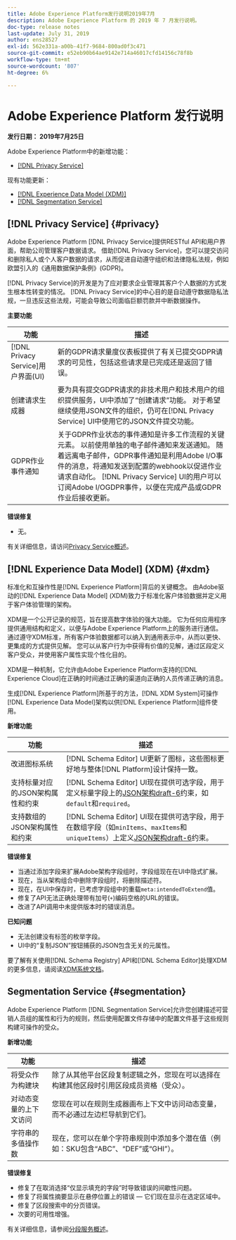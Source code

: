 ```yaml
---
title: Adobe Experience Platform发行说明2019年7月
description: Adobe Experience Platform 的 2019 年 7 月发行说明。
doc-type: release notes
last-update: July 31, 2019
author: ens28527
exl-id: 562e331a-a00b-41f7-9684-800ad0f3c471
source-git-commit: e52eb90b64ae9142e714a46017cfd14156c78f8b
workflow-type: tm+mt
source-wordcount: '807'
ht-degree: 6%

---
```


# Adobe Experience Platform 发行说明

**发行日期： 2019年7月25日**

Adobe Experience Platform中的新增功能：

* [[!DNL Privacy Service]](#privacy)

现有功能更新：

* [[!DNL Experience Data Model (XDM)]](#xdm)
* [[!DNL Segmentation Service]](#segmentation)

## [!DNL Privacy Service] {#privacy}

Adobe Experience Platform [!DNL Privacy Service]提供RESTful API和用户界面，帮助公司管理客户数据请求。 借助[!DNL Privacy Service]，您可以提交访问和删除私人或个人客户数据的请求，从而促进自动遵守组织和法律隐私法规，例如欧盟引入的《通用数据保护条例》(GDPR)。

[!DNL Privacy Service]的开发是为了应对要求企业管理其客户个人数据的方式发生根本性转变的情况。 [!DNL Privacy Service]的中心目的是自动遵守数据隐私法规，一旦违反这些法规，可能会导致公司面临巨额罚款并中断数据操作。

**主要功能**

| 功能 | 描述 |
|---|---|
| [!DNL Privacy Service]用户界面(UI) | 新的GDPR请求量度仪表板提供了有关已提交GDPR请求的可见性，包括这些请求是已完成还是返回了错误。 |
| 创建请求生成器 | 要为具有提交GDPR请求的非技术用户和技术用户的组织提供服务，UI中添加了“创建请求”功能。 对于希望继续使用JSON文件的组织，仍可在[!DNL Privacy Service] UI中使用它的JSON文件提交功能。 |
| GDPR作业事件通知 | 关于GDPR作业状态的事件通知是许多工作流程的关键元素。 以前使用单独的电子邮件通知来发送通知。 随着远离电子邮件，GDPR事件通知是利用Adobe I/O事件的消息，将通知发送到配置的webhook以促进作业请求自动化。 [!DNL Privacy Service] UI的用户可以订阅Adobe I/OGDPR事件，以便在完成产品或GDPR作业后接收更新。 |

**错误修复**

* 无。

有关详细信息，请访问[Privacy Service概述](../../privacy-service/home.md)。

## [!DNL Experience Data Model] (XDM) {#xdm}

标准化和互操作性是[!DNL Experience Platform]背后的关键概念。 由Adobe驱动的[!DNL Experience Data Model] (XDM)致力于标准化客户体验数据并定义用于客户体验管理的架构。

XDM是一个公开记录的规范，旨在提高数字体验的强大功能。 它为任何应用程序提供通用结构和定义，以便与Adobe Experience Platform上的服务进行通信。 通过遵守XDM标准，所有客户体验数据都可以纳入到通用表示中，从而以更快、更集成的方式提供见解。 您可以从客户行为中获得有价值的见解，通过区段定义客户受众，并使用客户属性实现个性化目的。

XDM是一种机制，它允许由Adobe Experience Platform支持的[!DNL Experience Cloud]在正确的时间通过正确的渠道向正确的人员传递正确的消息。

生成[!DNL Experience Platform]所基于的方法，[!DNL XDM System]可操作[!DNL Experience Data Model]架构以供[!DNL Experience Platform]组件使用。

**新增功能**

| 功能 | 描述 |
|---|---|
| 改进图标系统 | [!DNL Schema Editor] UI更新了图标，这些图标更好地与整体[!DNL Platform]设计保持一致。 |
| 支持标量对应的JSON架构属性和约束 | [!DNL Schema Editor] UI现在提供可选字段，用于定义标量字段上的[JSON架构draft-6](https://tools.ietf.org/html/draft-wright-json-schema-01)约束，如`default`和`required`。 |
| 支持数组的JSON架构属性和约束 | [!DNL Schema Editor] UI现在提供可选字段，用于在数组字段（如`minItems`、`maxItems`和`uniqueItems`）上定义[JSON架构draft-6](https://tools.ietf.org/html/draft-wright-json-schema-01)约束。 |

**错误修复**

* 当通过添加字段来扩展Adobe架构字段组时，字段组现在在UI中隐式扩展。
* 现在，当从架构组合中删除字段组时，将删除描述符。
* 现在，在UI中保存时，已考虑字段组中的重载`meta:intendedToExtend`值。
* 修复了API无法正确处理带有加号(`+`)编码空格的URL的错误。
* 改进了API调用中未提供版本时的错误消息。

**已知问题**

* 无法创建没有标签的枚举字段。
* UI中的“复制JSON”按钮捕获的JSON包含无关的元属性。

要了解有关使用[!DNL Schema Registry] API和[!DNL Schema Editor]处理XDM的更多信息，请阅读[XDM系统文档](../../xdm/home.md)。

## Segmentation Service {#segmentation}

Adobe Experience Platform [!DNL Segmentation Service]允许您创建描述可营销人员组的属性和行为的规则，然后使用配置文件存储中的配置文件基于这些规则构建可操作的受众。

**新增功能**

| 功能 | 描述 |
| -----------| ---------- |
| 将受众作为构建块 | 除了从其他平台区段复制逻辑之外，您现在可以选择在构建其他区段时引用区段成员资格（受众）。 |
| 对动态变量的上下文访问 | 您现在可以在规则生成器画布上下文中访问动态变量，而不必通过左边栏导航到它们。 |
| 字符串的多值操作数 | 现在，您可以在单个字符串规则中添加多个潜在值（例如：SKU包含“ABC”、“DEF”或“GHI”）。 |

**错误修复**

* 修复了在取消选择“仅显示填充的字段”时导致错误的间歇性问题。
* 修复了将属性摘要显示在悬停位置上的错误 — 它们现在显示在选定区域中。
* 修复了区段搜索中的分页错误。
* 次要的可用性增强。

有关详细信息，请参阅[分段服务概述](../../segmentation/home.md)。
